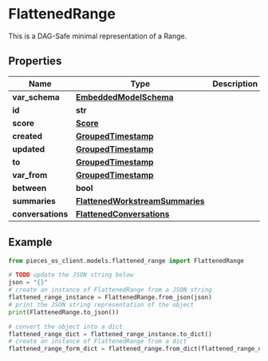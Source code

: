 # FlattenedRange

This is a DAG-Safe minimal representation of a Range.

## Properties

Name | Type | Description | Notes
------------ | ------------- | ------------- | -------------
**var_schema** | [**EmbeddedModelSchema**](EmbeddedModelSchema) |  | [optional] 
**id** | **str** |  | 
**score** | [**Score**](Score) |  | [optional] 
**created** | [**GroupedTimestamp**](GroupedTimestamp) |  | 
**updated** | [**GroupedTimestamp**](GroupedTimestamp) |  | 
**to** | [**GroupedTimestamp**](GroupedTimestamp) |  | [optional] 
**var_from** | [**GroupedTimestamp**](GroupedTimestamp) |  | [optional] 
**between** | **bool** |  | [optional] 
**summaries** | [**FlattenedWorkstreamSummaries**](FlattenedWorkstreamSummaries) |  | [optional] 
**conversations** | [**FlattenedConversations**](FlattenedConversations) |  | [optional] 

## Example

```python
from pieces_os_client.models.flattened_range import FlattenedRange

# TODO update the JSON string below
json = "{}"
# create an instance of FlattenedRange from a JSON string
flattened_range_instance = FlattenedRange.from_json(json)
# print the JSON string representation of the object
print(FlattenedRange.to_json())

# convert the object into a dict
flattened_range_dict = flattened_range_instance.to_dict()
# create an instance of FlattenedRange from a dict
flattened_range_form_dict = flattened_range.from_dict(flattened_range_dict)
```



